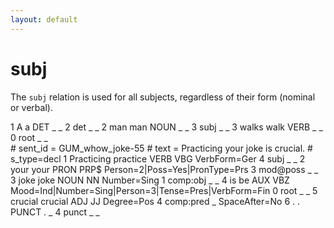 ```yaml
---
layout: default
---
```


# **subj**

The `subj` relation is used for all subjects, regardless of their form (nominal or verbal).

<div>
<conll>
1	A	a	DET	_	_	2	det	_	_
2	man	man	NOUN	_	_	3	subj	_	_
3	walks	walk	VERB	_	_	0	root	_	_
</conll>
</div>


<div>
<conll>
# sent_id = GUM_whow_joke-55
# text = Practicing your joke is crucial.
# s_type=decl
1	Practicing	practice	VERB	VBG	VerbForm=Ger	4	subj	_	_
2	your	your	PRON	PRP$	Person=2|Poss=Yes|PronType=Prs	3	mod@poss	_	_
3	joke	joke	NOUN	NN	Number=Sing	1	comp:obj	_	_
4	is	be	AUX	VBZ	Mood=Ind|Number=Sing|Person=3|Tense=Pres|VerbForm=Fin	0	root	_	_
5	crucial	crucial	ADJ	JJ	Degree=Pos	4	comp:pred	_	SpaceAfter=No
6	.	.	PUNCT	.	_	4	punct	_	_
</conll>
</div>

